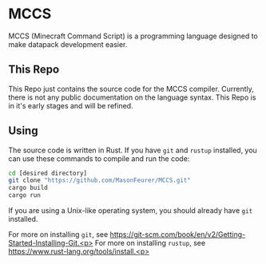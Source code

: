 # MCCS
MCCS (Minecraft Command Script) is a programming language designed to make datapack development easier.


## This Repo
This Repo just contains the source code for the MCCS compiler.
Currently, there is not any public documentation on the language syntax.
This Repo is in it's early stages and will be refined.

## Using
The source code is written in Rust.
If you have `git` and `rustup` installed, you can use these commands to compile and run the code:<p>
```bash
cd [desired directory]
git clone "https://github.com/MasonFeurer/MCCS.git"
cargo build
cargo run
```

If you are using a Unix-like operating system, you should already have `git` installed.<p>
For more on installing `git`, see https://git-scm.com/book/en/v2/Getting-Started-Installing-Git.<p>
For more on installing `rustup`, see https://www.rust-lang.org/tools/install.<p>

